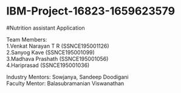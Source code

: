 # IBM-Project-16823-1659623579
#Nutrition assistant Application

Team Members: \
1.Venkat Narayan T R (SSNCE195001126)\
2.Sanyog Kave (SSNCE195001099)\
3.Madhava Prashath (SSNCE195001056)\
4.Hariprasad (SSNCE195001036)

Industry Mentors: Sowjanya, Sandeep Doodigani \
Faculty Mentor: Balasubramanian Viswanathan
